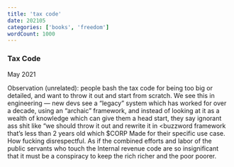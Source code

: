```yaml
---
title: 'tax code'
date: 202105
categories: ['books', 'freedom']
wordCount: 1000
---
```


### Tax Code

May 2021

Observation (unrelated): people bash the tax code for being too big or detailed, and want to throw it out and start from scratch. We see this in engineering — new devs see a “legacy” system which has worked for over a decade, using an “archaic” framework, and instead of looking at it as a wealth of knowledge which can give them a head start, they say ignorant ass shit like “we should throw it out and rewrite it in <buzzword framework that’s less than 2 years old which $CORP Made for their specific use case. How fucking disrespectful. As if the combined efforts and labor of the public servants who touch the Internal revenue code are so insignificant that it must be a conspiracy to keep the rich richer and the poor poorer.

